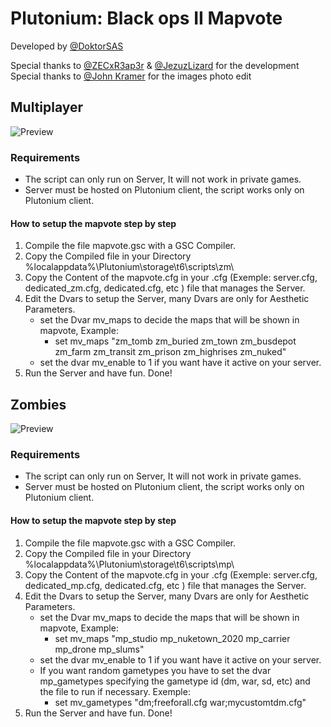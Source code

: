# Plutonium: Black ops II Mapvote
Developed by [@DoktorSAS](https://twitter.com/DoktorSAS)

Special thanks to [@ZECxR3ap3r](https://twitter.com/ZECxR3ap3r) & [@JezuzLizard](https://forum.plutonium.pw/user/jezuzlizard) for the development
Special thanks to [@John Kramer](https://forum.plutonium.pw/user/john-kramer) for the images photo edit

## Multiplayer 

![Preview](https://pbs.twimg.com/media/FPwGOL5VcAIgWvk?format=jpg&name=large)

### Requirements

- The script can only run on Server, It will not work in private games.
- Server must be hosted on Plutonium client, the script works only on Plutonium client.

#### How to setup the mapvote step by step 
 1) Compile the file mapvote.gsc with a GSC Compiler.
 2) Copy the Compiled file in your Directory %localappdata%\Plutonium\storage\t6\scripts\zm\
 3) Copy the Content of the mapvote.cfg in your .cfg (Exemple: server.cfg, dedicated_zm.cfg, dedicated.cfg, etc ) file that manages the Server.
 4) Edit the Dvars to setup the Server, many Dvars are only for Aesthetic Parameters.
    - set the Dvar mv_maps to decide the maps that will be shown in mapvote, Example:
        - set mv_maps "zm_tomb zm_buried zm_town zm_busdepot zm_farm zm_transit zm_prison zm_highrises zm_nuked"
    - set the dvar mv_enable to 1 if you want have it active on your server.
 5) Run the Server and have fun. Done!

## Zombies

![Preview](https://pbs.twimg.com/media/FN-E1BcXwAsWQS4?format=jpg&name=large)

### Requirements

- The script can only run on Server, It will not work in private games.
- Server must be hosted on Plutonium client, the script works only on Plutonium client.

#### How to setup the mapvote step by step 

 1) Compile the file mapvote.gsc with a GSC Compiler.
 2) Copy the Compiled file in your Directory %localappdata%\Plutonium\storage\t6\scripts\mp\
 3) Copy the Content of the mapvote.cfg in your .cfg (Exemple: server.cfg, dedicated_mp.cfg, dedicated.cfg, etc ) file that manages the Server.
 4) Edit the Dvars to setup the Server, many Dvars are only for Aesthetic Parameters.
    - set the Dvar mv_maps to decide the maps that will be shown in mapvote, Example:
        - set mv_maps "mp_studio mp_nuketown_2020 mp_carrier mp_drone mp_slums"
    - set the dvar mv_enable to 1 if you want have it active on your server.
    - If you want random gametypes you have to set the dvar mp_gametypes specifying the gametype id (dm, war, sd, etc) and the file to run if necessary. Exemple:
        - set mv_gametypes "dm;freeforall.cfg war;mycustomtdm.cfg"
 5) Run the Server and have fun. Done!
